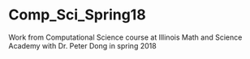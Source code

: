 # Comp_Sci_Spring18
Work from Computational Science course at Illinois Math and Science Academy with Dr. Peter Dong in spring 2018
